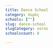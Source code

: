```yaml
---
title: Dance School
category: Χορός
schools: [""]
slug: dance-school
slugCategory: xoros
schoolscount: 0

---
```




